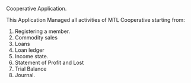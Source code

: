 Cooperative Application.

This Application Managed all activities of MTL Cooperative starting from:

1. Registering a member.
2. Commodity sales
3. Loans
4. Loan ledger
5. Income state.
6. Statement of Profit and Lost
7. Trial Balance
8. Journal.

